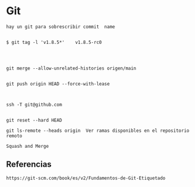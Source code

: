 # Git


    hay un git para sobrescribir commit  name


    $ git tag -l 'v1.8.5*'    v1.8.5-rc0




    git merge --allow-unrelated-histories origen/main


    git push origin HEAD --force-with-lease



    ssh -T git@github.com


    git reset --hard HEAD

    git ls-remote --heads origin  Ver ramas disponibles en el repositorio remoto

    Squash and Merge


## Referencias

    https://git-scm.com/book/es/v2/Fundamentos-de-Git-Etiquetado